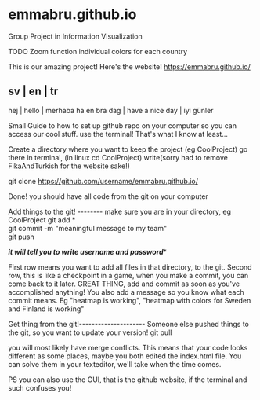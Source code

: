 # emmabru.github.io
Group Project in Information Visualization

TODO
Zoom function
individual colors for each country

This is our amazing project! Here's the website! https://emmabru.github.io/


sv                  | en                    | tr
---------------------------------------------------------
hej                 | hello                 | merhaba
ha en bra dag       | have a nice day       | iyi günler



Small Guide to how to set up github repo on your computer so you can access our cool stuff.
use the terminal! That's what I know at least...

Create a directory where you want to keep the project (eg CoolProject)
go there in terminal, (in linux  cd CoolProject)
write(sorry had to remove FikaAndTurkish for the website sake!)

git clone https://github.com/username/emmabru.github.io/

Done! you should have all code from the git on your computer

Add things to the git! --------
make sure you are in your directory, eg CoolProject
git add *   
git commit -m "meaningful message to my team"   
git push

***it will tell you to write username and password****

First row means you want to add all files in that directory, to the git.
Second row, this is like a checkpoint in a game, when you make a commit, you can come back to it later. GREAT THING, add and commit as soon as you've accomplished anything! You also add a message so you know what each commit means. Eg "heatmap is working", "heatmap with colors for Sweden and Finland is working"

Get thing from the git!---------------------
Someone else pushed things to the git, so you want to update your version!
git pull

you will most likely have merge conflicts. This means that your code looks different as some places, maybe you both edited the index.html file. You can solve them in your texteditor, we'll take when the time comes.

PS you can also use the GUI, that is the github website, if the terminal and such confuses you!
